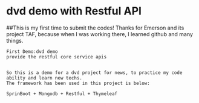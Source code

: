 # dvd demo with Restful API
##This is my first time to submit the codes!
	Thanks for Emerson and its project TAF, because when I was working there, I learned github and many things.
	
	First Demo:dvd demo
	provide the restful core service apis
	
	
	So this is a demo for a dvd project for news, to practice my code ability and learn new techs.
	The framework has been used in this project is below:
	
	SprinBoot + Mongodb + Restful + Thymeleaf

